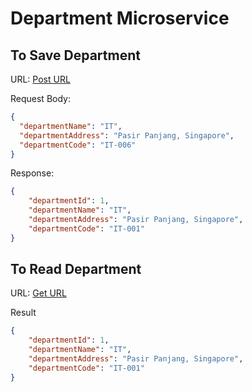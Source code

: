 # Department Microservice

## To Save Department
URL: [Post URL](http://localhost:9001/departments/)

Request Body:
```json
{
  "departmentName": "IT",
  "departmentAddress": "Pasir Panjang, Singapore",
  "departmentCode": "IT-006"
}
```

Response:

```json
{
    "departmentId": 1,
    "departmentName": "IT",
    "departmentAddress": "Pasir Panjang, Singapore",
    "departmentCode": "IT-001"
}
```

## To Read Department
URL: [Get URL](http://localhost:9001/departments/1)

Result
```json
{
    "departmentId": 1,
    "departmentName": "IT",
    "departmentAddress": "Pasir Panjang, Singapore",
    "departmentCode": "IT-001"
}
```